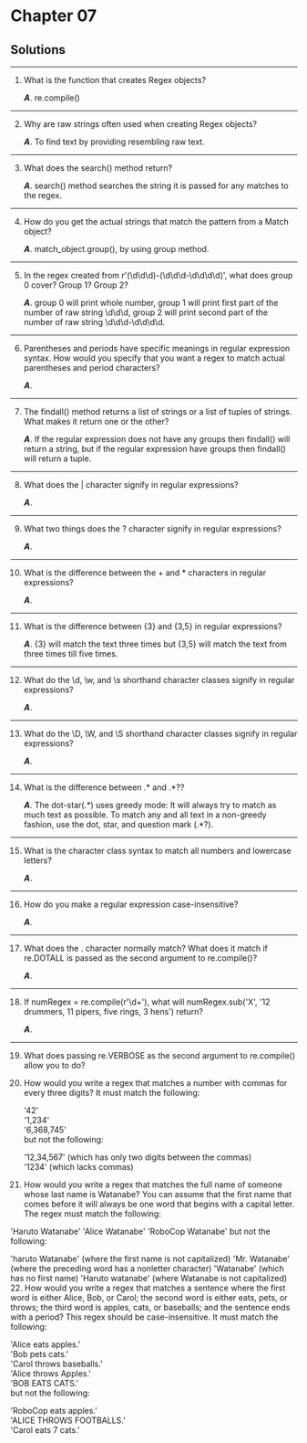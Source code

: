 # Chapter 07

##

## Solutions
----------
1. What is the function that creates Regex objects?

    ***A***.  re.compile()  
-----
2. Why are raw strings often used when creating Regex objects?

    ***A***. To find text by providing resembling raw text. 
---------------------
3. What does the search() method return?

    ***A***. search() method searches the string it is passed for any matches to the regex. 
-----------
4. How do you get the actual strings that match the pattern from a Match object?

    ***A***. match_object.group(), by using group method.
-------------------
5. In the regex created from r'(\d\d\d)-(\d\d\d-\d\d\d\d)', what does group 0 cover? Group 1? Group 2?

    ***A***. group 0 will print whole number, group 1 will print first part of the number of raw string \d\d\d, group 2 will print second part of the number of raw string \d\d\d-\d\d\d\d.
---------

6. Parentheses and periods have specific meanings in regular expression syntax. How would you specify that you want a regex to match actual parentheses and period characters?

    ***A***. 
------------

7. The findall() method returns a list of strings or a list of tuples of strings. What makes it return one or the other?

    ***A***. If the regular expression does not have any groups then findall() will return a string, but if the regular expression have groups then findall() will return a tuple.
----------

8. What does the | character signify in regular expressions?

    ***A***. 
-----------------

9. What two things does the ? character signify in regular expressions?

    ***A***.
---------------

10. What is the difference between the + and * characters in regular expressions?

    ***A***. 
----------

11. What is the difference between {3} and {3,5} in regular expressions?

    ***A***. {3} will match the text three times but {3,5} will match the text from three times till five times.
------

12. What do the \d, \w, and \s shorthand character classes signify in regular expressions?

    ***A***. 
--------------

13. What do the \D, \W, and \S shorthand character classes signify in regular expressions?

    ***A***. 
------------

14. What is the difference between .* and .*??

    ***A***. The dot-star(.\*) uses greedy mode: It will always try to match as much text as possible. To match any and all text in a non-greedy fashion, use the dot, star, and question mark (.*?). 
-----------------

15. What is the character class syntax to match all numbers and lowercase letters?

    ***A***. 
----------------------

16. How do you make a regular expression case-insensitive?

    ***A***. 
-------------------

17. What does the . character normally match? What does it match if re.DOTALL is passed as the second argument to re.compile()?

    ***A***. 
---------

18. If numRegex = re.compile(r'\d+'), what will numRegex.sub('X', '12 drummers, 11 pipers, five rings, 3 hens') return?

    ***A***.
---

19. What does passing re.VERBOSE as the second argument to re.compile() allow you to do?

20. How would you write a regex that matches a number with commas for every three digits? It must match the following:

    '42'\
    '1,234'\
    '6,368,745'\
    but not the following:

    '12,34,567' (which has only two digits between the commas)\
    '1234' (which lacks commas)

21. How would you write a regex that matches the full name of someone whose last name is Watanabe? You can assume that the first name that comes before it will always be one word that begins with a capital letter. The regex must match the following:

'Haruto Watanabe'
'Alice Watanabe'
'RoboCop Watanabe'
but not the following:

'haruto Watanabe' (where the first name is not capitalized)
'Mr. Watanabe' (where the preceding word has a nonletter character)
'Watanabe' (which has no first name)
'Haruto watanabe' (where Watanabe is not capitalized)
22. How would you write a regex that matches a sentence where the first word is either Alice, Bob, or Carol; the second word is either eats, pets, or throws; the third word is apples, cats, or baseballs; and the sentence ends with a period? This regex should be case-insensitive. It must match the following:

'Alice eats apples.'\
'Bob pets cats.'\
'Carol throws baseballs.'\
'Alice throws Apples.'\
'BOB EATS CATS.'\
but not the following:

'RoboCop eats apples.'\
'ALICE THROWS FOOTBALLS.'\
'Carol eats 7 cats.'
